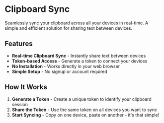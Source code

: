 # Clipboard Sync

Seamlessly sync your clipboard across all your devices in real-time. A simple and efficient solution for sharing text between devices.

## Features

- **Real-time Clipboard Sync** - Instantly share text between devices
- **Token-based Access** - Generate a token to connect your devices
- **No Installation** - Works directly in your web browser
- **Simple Setup** - No signup or account required

## How It Works

1. **Generate a Token** - Create a unique token to identify your clipboard session
2. **Share the Token** - Use the same token on all devices you want to sync
3. **Start Syncing** - Copy on one device, paste on another - it's that simple!
